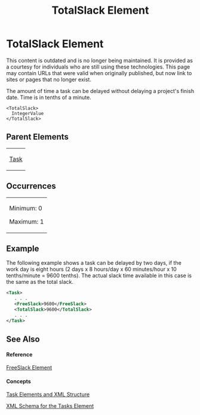 ﻿---
title: TotalSlack Element
TOCTitle: TotalSlack Element
ms:assetid: a87b9c2d-ea76-4cb7-9848-40295c72fd01
ms:mtpsurl: https://msdn.microsoft.com/en-us/library/Bb968632(v=office.12)
ms:contentKeyID: 13188323
ms.date: 05/05/2014
mtps_version: v=office.12
f1_keywords:
- TotalSlack element
dev_langs:
- xml
---

# TotalSlack Element

This content is outdated and is no longer being maintained. It is provided as a courtesy for individuals who are still using these technologies. This page may contain URLs that were valid when originally published, but now link to sites or pages that no longer exist.

The amount of time a task can be delayed without delaying a project's finish date. Time is in tenths of a minute.

    <TotalSlack>
      IntegerValue
    </TotalSlack>

## Parent Elements

<table>
<colgroup>
<col style="width: 100%" />
</colgroup>
<tbody>
<tr class="odd">
<td><p><a href="bb968487(v=office.12).md">Task</a></p></td>
</tr>
</tbody>
</table>

## Occurrences

<table>
<colgroup>
<col style="width: 100%" />
</colgroup>
<tbody>
<tr class="odd">
<td><p>Minimum: 0</p>
<p>Maximum: 1</p></td>
</tr>
</tbody>
</table>

## Example

The following example shows a task can be delayed by two days, if the work day is eight hours (2 days x 8 hours/day x 60 minutes/hour x 10 tenths/minute = 9600 tenths). The actual slack time available in this case is the same as the total slack.

``` xml
<Task>
   . . .
   <FreeSlack>9600</FreeSlack>
   <TotalSlack>9600</TotalSlack>
   . . .
</Task>
```

## See Also

#### Reference

[FreeSlack Element](bb968623\(v=office.12\).md)

#### Concepts

[Task Elements and XML Structure](bb968475\(v=office.12\).md)

[XML Schema for the Tasks Element](bb968415\(v=office.12\).md)


